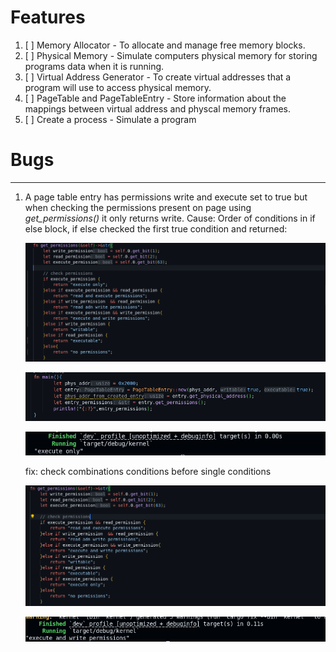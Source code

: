 # Features

1. [ ] Memory Allocator - To allocate and manage free memory blocks.
2. [ ] Physical Memory  - Simulate computers physical memory for storing programs data when it is running.
3. [ ] Virtual Address Generator - To create virtual addresses that a program will use to access physical memory.
4. [ ] PageTable and PageTableEntry - Store information about the mappings between virtual address and physcal memory frames.
5. [ ] Create a process - Simulate a program

# **Bugs**

---

1. A page table entry has permissions write and execute set to true but when checking the permissions present on page using _get_permissions()_ it only returns write.
   Cause: Order of conditions in if else block, if else checked the first true condition and returned:

   ![1739610044851](image/README/1739610044851.png)

   ![1739609948892](image/README/1739609948892.png)

   ![1739609970270](image/README/1739609970270.png)

   fix: check combinations conditions before single conditions

   ![1739610381384](image/README/1739610381384.png)

   ![1739610423494](image/README/1739610423494.png)

